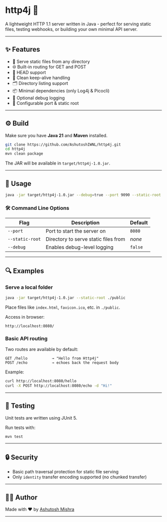 # http4j 🚀

A lightweight HTTP 1.1 server written in Java - perfect for serving static files, testing webhooks, or building your own minimal API server.

---

## ✨ Features

- 📁 Serve static files from any directory
- 🌐 Built-in routing for GET and POST
- 🧠 HEAD support
- 🧪 Clean keep-alive handling
- 🗂️ Directory listing support
- 📦 Minimal dependencies (only Log4j & Picocli)
- 🐞 Optional debug logging
- 🔧 Configurable port & static root

---

## ⚙️ Build

Make sure you have **Java 21** and **Maven** installed.

```bash
git clone https://github.com/AshutoshIWNL/http4j.git
cd http4j
mvn clean package
```

The JAR will be available in `target/http4j-1.0.jar`.

---

## 🚀 Usage

```bash
java -jar target/http4j-1.0.jar --debug=true --port 9090 --static-root /path/to/public
```

### 🛠️ Command Line Options

| Flag             | Description                              | Default     |
|------------------|------------------------------------------|-------------|
| `--port`         | Port to start the server on              | `8080`      |
| `--static-root`  | Directory to serve static files from     | *none*      |
| `--debug`        | Enables debug-level logging              | `false`     |

---

## 🔍 Examples

### Serve a local folder

```bash
java -jar target/http4j-1.0.jar --static-root ./public
```

Place files like `index.html`, `favicon.ico`, etc. in `./public`.

Access in browser:

```
http://localhost:8080/
```

### Basic API routing

Two routes are available by default:

```http
GET /hello           → "Hello from Http4j"
POST /echo           → echoes back the request body
```

Example:

```bash
curl http://localhost:8080/hello
curl -X POST http://localhost:8080/echo -d "Hi!"
```

---

## 🧪 Testing

Unit tests are written using JUnit 5.

Run tests with:

```bash
mvn test
```

---

## 🔒 Security

- Basic path traversal protection for static file serving
- Only `identity` transfer encoding supported (no chunked transfer)

---


## 👨‍💻 Author

Made with ❤️ by [Ashutosh Mishra](https://github.com/your-username)

---